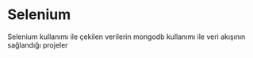 # Selenium
Selenium kullanımı ile çekilen verilerin mongodb kullanımı ile veri akışının sağlandığı projeler
